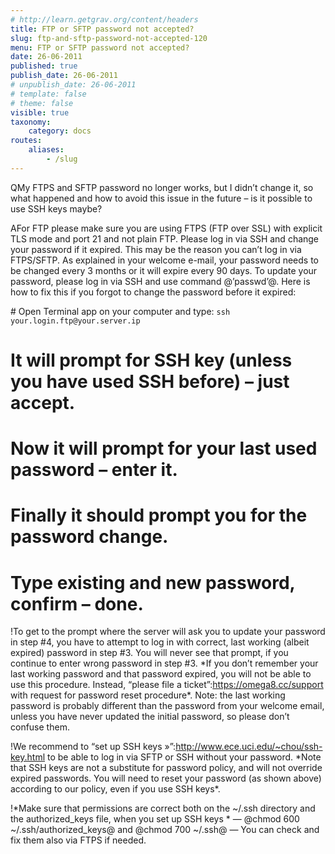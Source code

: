 ```yaml
---
# http://learn.getgrav.org/content/headers
title: FTP or SFTP password not accepted?
slug: ftp-and-sftp-password-not-accepted-120
menu: FTP or SFTP password not accepted?
date: 26-06-2011
published: true
publish_date: 26-06-2011
# unpublish_date: 26-06-2011
# template: false
# theme: false
visible: true
taxonomy:
    category: docs
routes:
    aliases:
        - /slug
---
```


<a name="debug-q"></a>

QMy FTPS and SFTP password no longer works, but I didn’t change it, so what happened and how to avoid this issue in the future – is it possible to use SSH keys maybe?

<a name="debug-a"></a>

AFor FTP please make sure you are using FTPS (FTP over SSL) with explicit TLS mode and port 21 and not plain FTP. Please log in via SSH and change your password if it expired. This may be the reason you can’t log in via FTPS/SFTP. As explained in your welcome e-mail, your password needs to be changed every 3 months or it will expire every 90 days. To update your password, please log in via SSH and use command @’passwd’@. Here is how to fix this if you forgot to change the password before it expired:

\# Open Terminal app on your computer and type: `ssh your.login.ftp@your.server.ip`  
 # It will prompt for SSH key (unless you have used SSH before) – just accept.  
 # Now it will prompt for your last used password – enter it.  
 # Finally it should prompt you for the password change.  
 # Type existing and new password, confirm – done.

<a name="debug-b"></a>

!To get to the prompt where the server will ask you to update your password in step #4, you have to attempt to log in with correct, last working (albeit expired) password in step #3. You will never see that prompt, if you continue to enter wrong password in step #3. \*If you don’t remember your last working password and that password expired, you will not be able to use this procedure. Instead, “please file a ticket”:https://omega8.cc/support with request for password reset procedure\*. Note: the last working password is probably different than the password from your welcome email, unless you have never updated the initial password, so please don’t confuse them.

<a name="debug-b"></a>

!We recommend to “set up SSH keys »”:http://www.ece.uci.edu/~chou/ssh-key.html to be able to log in via SFTP or SSH without your password. \*Note that SSH keys are not a substitute for password policy, and will not override expired passwords. You will need to reset your password (as shown above) according to our policy, even if you use SSH keys\*.

<a name="debug-c"></a>

!\*Make sure that permissions are correct both on the ~/.ssh directory and the authorized\_keys file, when you set up SSH keys * — @chmod 600 ~/.ssh/authorized\_keys@ and @chmod 700 ~/.ssh@ — You can check and fix them also via FTPS if needed.